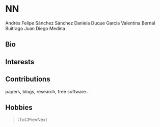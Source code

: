 # NN
Andrés Felipe Sánchez Sánchez
Daniela Duque Garcia
Valentina Bernal Buitrago
Juan Diego Medina
## Bio

## Interests

## Contributions

papers, blogs, research, free software...

## Hobbies

> :ToCPrevNext